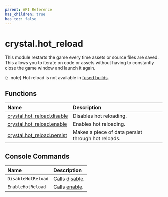 ```yaml
---
parent: API Reference
has_children: true
has_toc: false
---
```


# crystal.hot_reload

This module restarts the game every time assets or source files are saved. This allows you to iterate on code or assets without having to constantly close the game window and launch it again.

{: .note}
Hot reload is not available in [fused builds](https://love2d.org/wiki/love.filesystem.isFused).

## Functions

| Name                                  | Description                                        |
| :------------------------------------ | :------------------------------------------------- |
| [crystal.hot_reload.disable](disable) | Disables hot reloading.                            |
| [crystal.hot_reload.enable](enable)   | Enables hot reloading.                             |
| [crystal.hot_reload.persist](persist) | Makes a piece of data persist through hot reloads. |

## Console Commands

| Name               | Description               |
| :----------------- | :------------------------ |
| `DisableHotReload` | Calls [disable](disable). |
| `EnableHotReload`  | Calls [enable](enable).   |
